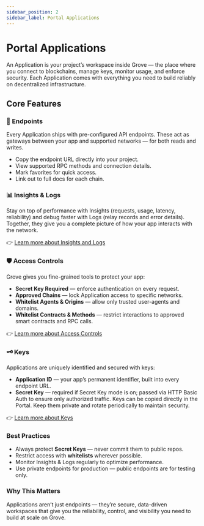 ```yaml
---
sidebar_position: 2
sidebar_label: Portal Applications
---
```


# Portal Applications
An Application is your project’s workspace inside Grove — the place where you connect to blockchains, manage keys, monitor usage, and enforce security. Each Application comes with everything you need to build reliably on decentralized infrastructure.

## Core Features

### 🔗 Endpoints
Every Application ships with pre-configured API endpoints. These act as gateways between your app and supported networks — for both reads and writes.

- Copy the endpoint URL directly into your project.
- View supported RPC methods and connection details.
- Mark favorites for quick access.
- Link out to full docs for each chain.

### 📊 Insights & Logs
Stay on top of performance with Insights (requests, usage, latency, reliability) and debug faster with Logs (relay records and error details). Together, they give you a complete picture of how your app interacts with the network.

👉 [Learn more about Insights and Logs](./insights)

### 🛡 Access Controls
Grove gives you fine-grained tools to protect your app:
- **Secret Key Required** — enforce authentication on every request.
- **Approved Chains** — lock Application access to specific networks.
- **Whitelist Agents & Origins** — allow only trusted user-agents and domains.
- **Whitelist Contracts & Methods** — restrict interactions to approved smart contracts and RPC calls.

👉 [Learn more about Access Controls](./application-security#-access-controls)

### 🗝 Keys
Applications are uniquely identified and secured with keys:

- **Application ID** — your app’s permanent identifier, built into every endpoint URL.
- **Secret Key** — required if Secret Key mode is on; passed via HTTP Basic Auth to ensure only authorized traffic.
Keys can be copied directly in the Portal. Keep them private and rotate periodically to maintain security.

👉 [Learn more about Keys](./application-security#-keys)

### Best Practices
- Always protect **Secret Keys** — never commit them to public repos.
- Restrict access with **whitelists** wherever possible.
- Monitor Insights & Logs regularly to optimize performance.
- Use private endpoints for production — public endpoints are for testing only.

### Why This Matters
Applications aren’t just endpoints — they’re secure, data-driven workspaces that give you the reliability, control, and visibility you need to build at scale on Grove.
